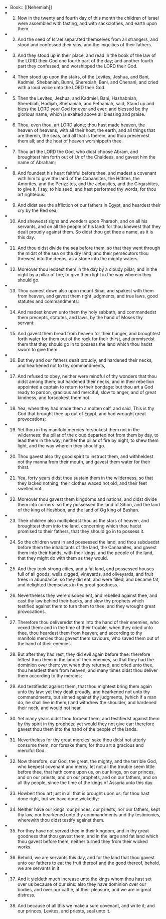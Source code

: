 - Book:: [[Nehemiah]]
- 1. Now in the twenty and fourth day of this month the children of Israel were assembled with fasting, and with sackclothes, and earth upon them.
- 2. And the seed of Israel separated themselves from all strangers, and stood and confessed their sins, and the iniquities of their fathers.
- 3. And they stood up in their place, and read in the book of the law of the LORD their God one fourth part of the day; and another fourth part they confessed, and worshipped the LORD their God.
- 4. Then stood up upon the stairs, of the Levites, Jeshua, and Bani, Kadmiel, Shebaniah, Bunni, Sherebiah, Bani, and Chenani, and cried with a loud voice unto the LORD their God.
- 5. Then the Levites, Jeshua, and Kadmiel, Bani, Hashabniah, Sherebiah, Hodijah, Shebaniah, and Pethahiah, said, Stand up and bless the LORD your God for ever and ever: and blessed be thy glorious name, which is exalted above all blessing and praise.
- 6. Thou, even thou, art LORD alone; thou hast made heaven, the heaven of heavens, with all their host, the earth, and all things that are therein, the seas, and all that is therein, and thou preservest them all; and the host of heaven worshippeth thee.
- 7. Thou art the LORD the God, who didst choose Abram, and broughtest him forth out of Ur of the Chaldees, and gavest him the name of Abraham;
- 8. And foundest his heart faithful before thee, and madest a covenant with him to give the land of the Canaanites, the Hittites, the Amorites, and the Perizzites, and the Jebusites, and the Girgashites, to give it, I say, to his seed, and hast performed thy words; for thou art righteous:
- 9. And didst see the affliction of our fathers in Egypt, and heardest their cry by the Red sea;
- 10. And shewedst signs and wonders upon Pharaoh, and on all his servants, and on all the people of his land: for thou knewest that they dealt proudly against them. So didst thou get thee a name, as it is this day.
- 11. And thou didst divide the sea before them, so that they went through the midst of the sea on the dry land; and their persecutors thou threwest into the deeps, as a stone into the mighty waters.
- 12. Moreover thou leddest them in the day by a cloudy pillar; and in the night by a pillar of fire, to give them light in the way wherein they should go.
- 13. Thou camest down also upon mount Sinai, and spakest with them from heaven, and gavest them right judgments, and true laws, good statutes and commandments:
- 14. And madest known unto them thy holy sabbath, and commandedst them precepts, statutes, and laws, by the hand of Moses thy servant:
- 15. And gavest them bread from heaven for their hunger, and broughtest forth water for them out of the rock for their thirst, and promisedst them that they should go in to possess the land which thou hadst sworn to give them.
- 16. But they and our fathers dealt proudly, and hardened their necks, and hearkened not to thy commandments,
- 17. And refused to obey, neither were mindful of thy wonders that thou didst among them; but hardened their necks, and in their rebellion appointed a captain to return to their bondage: but thou art a God ready to pardon, gracious and merciful, slow to anger, and of great kindness, and forsookest them not.
- 18. Yea, when they had made them a molten calf, and said, This is thy God that brought thee up out of Egypt, and had wrought great provocations;
- 19. Yet thou in thy manifold mercies forsookest them not in the wilderness: the pillar of the cloud departed not from them by day, to lead them in the way; neither the pillar of fire by night, to shew them light, and the way wherein they should go.
- 20. Thou gavest also thy good spirit to instruct them, and withheldest not thy manna from their mouth, and gavest them water for their thirst.
- 21. Yea, forty years didst thou sustain them in the wilderness, so that they lacked nothing; their clothes waxed not old, and their feet swelled not.
- 22. Moreover thou gavest them kingdoms and nations, and didst divide them into corners: so they possessed the land of Sihon, and the land of the king of Heshbon, and the land of Og king of Bashan.
- 23. Their children also multipliedst thou as the stars of heaven, and broughtest them into the land, concerning which thou hadst promised to their fathers, that they should go in to possess it.
- 24. So the children went in and possessed the land, and thou subduedst before them the inhabitants of the land, the Canaanites, and gavest them into their hands, with their kings, and the people of the land, that they might do with them as they would.
- 25. And they took strong cities, and a fat land, and possessed houses full of all goods, wells digged, vineyards, and oliveyards, and fruit trees in abundance: so they did eat, and were filled, and became fat, and delighted themselves in thy great goodness.
- 26. Nevertheless they were disobedient, and rebelled against thee, and cast thy law behind their backs, and slew thy prophets which testified against them to turn them to thee, and they wrought great provocations.
- 27. Therefore thou deliveredst them into the hand of their enemies, who vexed them: and in the time of their trouble, when they cried unto thee, thou heardest them from heaven; and according to thy manifold mercies thou gavest them saviours, who saved them out of the hand of their enemies.
- 28. But after they had rest, they did evil again before thee: therefore leftest thou them in the land of their enemies, so that they had the dominion over them: yet when they returned, and cried unto thee, thou heardest them from heaven; and many times didst thou deliver them according to thy mercies;
- 29. And testifiedst against them, that thou mightest bring them again unto thy law: yet they dealt proudly, and hearkened not unto thy commandments, but sinned against thy judgments, (which if a man do, he shall live in them;) and withdrew the shoulder, and hardened their neck, and would not hear.
- 30. Yet many years didst thou forbear them, and testifiedst against them by thy spirit in thy prophets: yet would they not give ear: therefore gavest thou them into the hand of the people of the lands.
- 31. Nevertheless for thy great mercies' sake thou didst not utterly consume them, nor forsake them; for thou art a gracious and merciful God.
- 32. Now therefore, our God, the great, the mighty, and the terrible God, who keepest covenant and mercy, let not all the trouble seem little before thee, that hath come upon us, on our kings, on our princes, and on our priests, and on our prophets, and on our fathers, and on all thy people, since the time of the kings of Assyria unto this day.
- 33. Howbeit thou art just in all that is brought upon us; for thou hast done right, but we have done wickedly:
- 34. Neither have our kings, our princes, our priests, nor our fathers, kept thy law, nor hearkened unto thy commandments and thy testimonies, wherewith thou didst testify against them.
- 35. For they have not served thee in their kingdom, and in thy great goodness that thou gavest them, and in the large and fat land which thou gavest before them, neither turned they from their wicked works.
- 36. Behold, we are servants this day, and for the land that thou gavest unto our fathers to eat the fruit thereof and the good thereof, behold, we are servants in it:
- 37. And it yieldeth much increase unto the kings whom thou hast set over us because of our sins: also they have dominion over our bodies, and over our cattle, at their pleasure, and we are in great distress.
- 38. And because of all this we make a sure covenant, and write it; and our princes, Levites, and priests, seal unto it.
